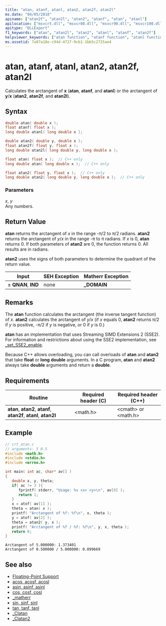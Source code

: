 ```yaml
---
title: "atan, atanf, atanl, atan2, atan2f, atan2l"
ms.date: "04/05/2018"
apiname: ["atan2f", "atan2l", "atan2", "atanf", "atan", "atanl"]
apilocation: ["msvcrt.dll", "msvcr80.dll", "msvcr90.dll", "msvcr100.dll", "msvcr100_clr0400.dll", "msvcr110.dll", "msvcr110_clr0400.dll", "msvcr120.dll", "msvcr120_clr0400.dll", "ucrtbase.dll", "api-ms-win-crt-math-l1-1-0.dll"]
apitype: "DLLExport"
f1_keywords: ["atan", "atan2l", "atan2", "atanl", "atanf", "atan2f"]
helpviewer_keywords: ["atan function", "atanf function", "atanl function", "atan2 function", "atan2l function", "arctangent function", "trigonometric functions", "atan2f function"]
ms.assetid: 7a87a18e-c94d-4727-9cb1-1bb5c2725ae4
---
```

# atan, atanf, atanl, atan2, atan2f, atan2l

Calculates the arctangent of **x** (**atan**, **atanf**, and **atanl**) or the arctangent of **y**/**x** (**atan2**, **atan2f**, and **atan2l**).

## Syntax

```C
double atan( double x );
float atanf( float x );
long double atanl( long double x );

double atan2( double y, double x );
float atan2f( float y, float x );
long double atan2l( long double y, long double x );
```

```cpp
float atan( float x );  // C++ only
long double atan( long double x );  // C++ only

float atan2( float y, float x );  // C++ only
long double atan2( long double y, long double x );  // C++ only
```

### Parameters

*x*, *y*<br/>
Any numbers.

## Return Value

**atan** returns the arctangent of *x* in the range -π/2 to π/2 radians. **atan2** returns the arctangent of *y*/*x* in the range -π to π radians. If *x* is 0, **atan** returns 0. If both parameters of **atan2** are 0, the function returns 0. All results are in radians.

**atan2** uses the signs of both parameters to determine the quadrant of the return value.

|Input|SEH Exception|Matherr Exception|
|-----------|-------------------|-----------------------|
|± **QNAN**, **IND**|none|**_DOMAIN**|

## Remarks

The **atan** function calculates the arctangent (the inverse tangent function) of *x*. **atan2** calculates the arctangent of *y*/*x* (if *x* equals 0, **atan2** returns π/2 if *y* is positive, -π/2 if *y* is negative, or 0 if *y* is 0.)

**atan** has an implementation that uses Streaming SIMD Extensions 2 (SSE2). For information and restrictions about using the SSE2 implementation, see [_set_SSE2_enable](set-sse2-enable.md).

Because C++ allows overloading, you can call overloads of **atan** and **atan2** that take **float** or **long** **double** arguments. In a C program, **atan** and **atan2** always take **double** arguments and return a **double**.

## Requirements

|Routine|Required header (C)|Required header (C++)|
|-------------|---------------------|-|
|**atan**, **atan2**, **atanf**, **atan2f**, **atanl**, **atan2l**|\<math.h>|\<cmath> or \<math.h>|

## Example

```C
// crt_atan.c
// arguments: 5 0.5
#include <math.h>
#include <stdio.h>
#include <errno.h>

int main( int ac, char* av[] )
{
   double x, y, theta;
   if( ac != 3 ){
      fprintf( stderr, "Usage: %s <x> <y>\n", av[0] );
      return 1;
   }
   x = atof( av[1] );
   theta = atan( x );
   printf( "Arctangent of %f: %f\n", x, theta );
   y = atof( av[2] );
   theta = atan2( y, x );
   printf( "Arctangent of %f / %f: %f\n", y, x, theta );
   return 0;
}
```

```Output
Arctangent of 5.000000: 1.373401
Arctangent of 0.500000 / 5.000000: 0.099669
```

## See also

- [Floating-Point Support](../../c-runtime-library/floating-point-support.md)
- [acos, acosf, acosl](acos-acosf-acosl.md)
- [asin, asinf, asinl](asin-asinf-asinl.md)
- [cos, cosf, cosl](cos-cosf-cosl.md)
- [_matherr](matherr.md)
- [sin, sinf, sinl](sin-sinf-sinl.md)
- [tan, tanf, tanl](tan-tanf-tanl.md)
- [_CIatan](../../c-runtime-library/ciatan.md)
- [_CIatan2](../../c-runtime-library/ciatan2.md)
